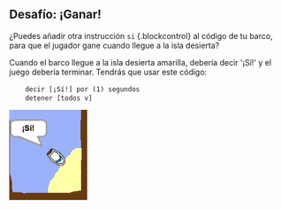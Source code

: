 ## Desafío: ¡Ganar!

¿Puedes añadir otra instrucción `si` {.blockcontrol} al código de tu barco, para que el jugador gane cuando llegue a la isla desierta?

Cuando el barco llegue a la isla desierta amarilla, debería decir '¡Sí!' y el juego debería terminar. Tendrás que usar este código:

```bloques
	decir [¡Sí!] por (1) segundos
	detener [todos v]
```

![screenshot](images/boat-win.png)

